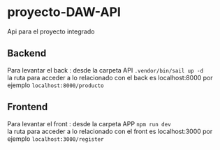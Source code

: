 # proyecto-DAW-API
Api para el proyecto integrado


## Backend
Para levantar el back : desde la carpeta API `.vendor/bin/sail up -d`   
la ruta para acceder a lo relacionado con el back es localhost:8000 por ejemplo `localhost:8000/producto`
## Frontend
Para levantar el front : desde la carpeta APP `npm run dev`    
la ruta para acceder a lo relacionado con el front es localhost:3000 por ejemplo `localhost:3000/register`
